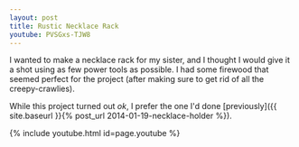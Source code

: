 ```yaml
---
layout: post
title: Rustic Necklace Rack
youtube: PVSGxs-TJW8
---
```

I wanted to make a necklace rack for my sister, and I thought I would give it a
shot using as few power tools as possible. I had some firewood that seemed
perfect for the project (after making sure to get rid of all the
creepy-crawlies).

While this project turned out _ok_, I prefer the one I'd done
[previously]({{ site.baseurl }}{% post_url 2014-01-19-necklace-holder %}).

{% include youtube.html id=page.youtube %}
